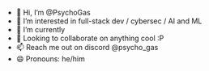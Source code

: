 - 👋 Hi, I’m @PsychoGas
- 👀 I’m interested in full-stack dev / cybersec / AI and ML
- 🌱 I’m currently <chilling>
- 💞️ Looking to collaborate on anything cool :P
- 📫 Reach me out on discord @psycho_gas
- 😄 Pronouns: he/him

<!---
PsychoGas/PsychoGas is a ✨ special ✨ repository because its `README.md` (this file) appears on your GitHub profile.
You can click the Preview link to take a look at your changes.
--->
